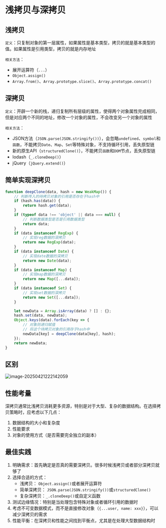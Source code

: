 # 浅拷贝与深拷贝

## 浅拷贝

`定义`：只复制对象的第一层属性，如果属性是基本类型，拷贝的就是基本类型的值。如果属性是引用类型，拷贝的就是内存地址

`相关方法`：

- 展开运算符（`...`）
- `Object.assign()`
- `Array.from()`、`Array.prototype.slice()`、`Array.prototype.concat()`

## 深拷贝

`定义`：开辟一个新的栈，递归复制所有层级的属性，使得两个对象属性完成相同，但是对应两个不同的地址，修改一个对象的属性，不会改变另一个对象的属性

`相关方法`：

- JSON方法（`JSON.parse(JSON.stringify())`），会忽略`undefined`、`symbol`和`函数`，不能拷贝`Date`、`Map`、`Set`等特殊对象，不支持循环引用，丢失原型链
- 新的原生API（`structuredClone()`），不能拷贝`函数`和`DOM`节点，丢失原型链
- lodash（`_.cloneDeep()`）
- jQuery（`jQuery.extend()`）

## 简单实现深拷贝

```javascript
function deepClone(data, hash = new WeakMap()) {
    // 判断传入的待拷贝对象的引用是否存在于hash中
    if (hash.has(data)) {
        return hash.get(data);
    } 
    if (typeof data !== 'object' || data === null) {
        // 判断数据类型是否是引用数据类型
        return data;
    }
    if (data instanceof RegExp) {
        // 实现reg数据的深拷贝
        return new RegExp(data);
    } 
    if (data instanceof Date) {
        // 实现date数据的深拷贝
        return new Date(data);
    }
    if (data instanceof Map) {
        // 实现map数据的深拷贝
        return new Map([...data]);
    }
    if (data instanceof Set) {
        // 实现set数据的深拷贝
        return new Set([...data]);
    }

    let newData = Array.isArray(data) ? [] : {};
    hash.set(data, newData);
    Object.keys(data).forEach(key => {
        // 对象则递归赋值
        // 将这个待拷贝对象的引用存于hash中
        newData[key] = deepClone(data[key], hash);
    });
    return newData;
}
```

## 区别

![image-20250421222142059](https://blog-1304855543.cos.ap-guangzhou.myqcloud.com/lu/image-20250421222142059.png)

## 性能考量

深拷贝通常比浅拷贝消耗更多资源，特别是对于大型、复杂的数据结构。在选择拷贝策略时，应考虑以下几点：

1. 数据结构的大小和复杂度
2. 性能要求
3. 对象的使用方式（是否需要完全独立的副本）

## 最佳实践

1. 明确需求：首先确定是否真的需要深拷贝。很多时候浅拷贝或者部分深拷贝就够了
2. 选择合适的方式：
    - 浅拷贝： `Object.assign()`或者展开运算符
    - 简单深拷贝： `JSON.parse(JSON.stringify())`或`structuredClone()`
    - 复杂深拷贝：`_.cloneDeep()`或自定义函数
3. 测试边缘情况：特别是当处理包含特殊对象或者循环引用的数据时
4. 考虑不可变数据模式，而不是直接修改对象（`{...user, name: xxx}`），可以减少深拷贝的需求
5. 性能平衡：在深拷贝和性能之间找到平衡点，尤其是在处理大型数据结构时